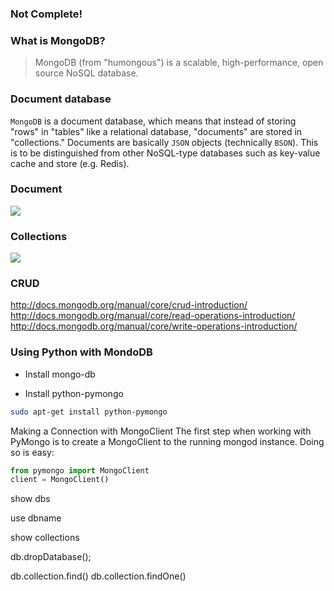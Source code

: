 ### Not Complete!

### What is MongoDB?

> MongoDB (from "humongous") is a scalable, high-performance, open source NoSQL database.

### Document database

`MongoDB` is a document database, which means that instead of storing "rows" in "tables" like a relational database, "documents" are stored in "collections."  Documents are basically `JSON` objects (technically `BSON`). This is to be distinguished from other NoSQL-type databases such as key-value cache and store (e.g. Redis).


### Document

![](http://docs.mongodb.org/manual/_images/crud-annotated-document.png)

### Collections

![](http://docs.mongodb.org/manual/_images/crud-annotated-collection.png)

### CRUD

http://docs.mongodb.org/manual/core/crud-introduction/
http://docs.mongodb.org/manual/core/read-operations-introduction/
http://docs.mongodb.org/manual/core/write-operations-introduction/

### Using Python with MondoDB

- Install mongo-db

- Install python-pymongo

```bash
sudo apt-get install python-pymongo
```

Making a Connection with MongoClient
The first step when working with PyMongo is to create a MongoClient to the running mongod instance. Doing so is easy:

```python
from pymongo import MongoClient
client = MongoClient()
```

show dbs

use dbname

show collections

db.dropDatabase();

db.collection.find()
db.collection.findOne()

